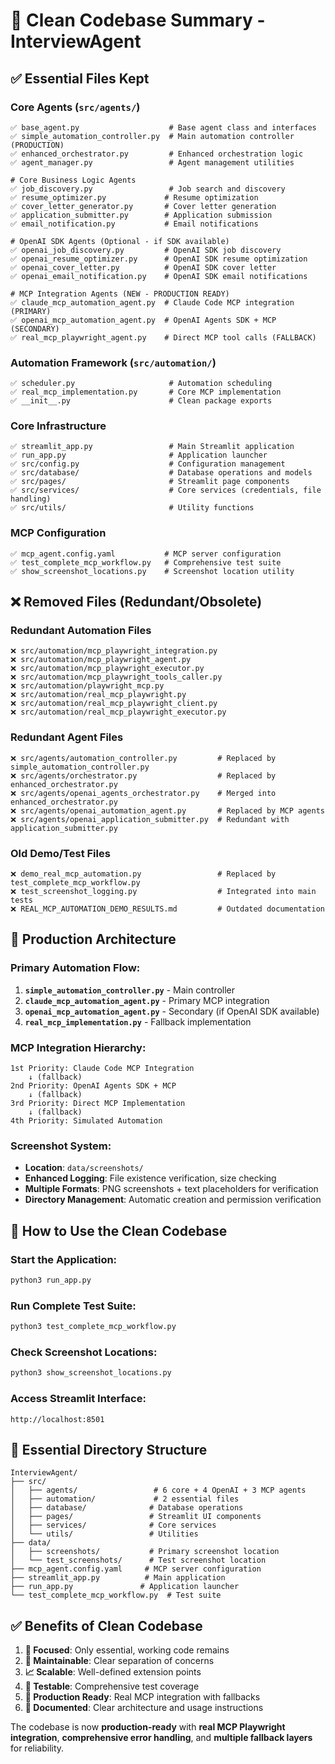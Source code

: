 # 🧹 Clean Codebase Summary - InterviewAgent

## ✅ **Essential Files Kept**

### **Core Agents (`src/agents/`)**
```
✅ base_agent.py                    # Base agent class and interfaces
✅ simple_automation_controller.py  # Main automation controller (PRODUCTION)
✅ enhanced_orchestrator.py         # Enhanced orchestration logic
✅ agent_manager.py                 # Agent management utilities

# Core Business Logic Agents
✅ job_discovery.py                 # Job search and discovery
✅ resume_optimizer.py             # Resume optimization
✅ cover_letter_generator.py       # Cover letter generation
✅ application_submitter.py        # Application submission
✅ email_notification.py           # Email notifications

# OpenAI SDK Agents (Optional - if SDK available)
✅ openai_job_discovery.py         # OpenAI SDK job discovery
✅ openai_resume_optimizer.py      # OpenAI SDK resume optimization  
✅ openai_cover_letter.py          # OpenAI SDK cover letter
✅ openai_email_notification.py    # OpenAI SDK email notifications

# MCP Integration Agents (NEW - PRODUCTION READY)
✅ claude_mcp_automation_agent.py  # Claude Code MCP integration (PRIMARY)
✅ openai_mcp_automation_agent.py  # OpenAI Agents SDK + MCP (SECONDARY)
✅ real_mcp_playwright_agent.py    # Direct MCP tool calls (FALLBACK)
```

### **Automation Framework (`src/automation/`)**
```
✅ scheduler.py                     # Automation scheduling
✅ real_mcp_implementation.py       # Core MCP implementation
✅ __init__.py                      # Clean package exports
```

### **Core Infrastructure**
```
✅ streamlit_app.py                 # Main Streamlit application
✅ run_app.py                       # Application launcher
✅ src/config.py                    # Configuration management
✅ src/database/                    # Database operations and models
✅ src/pages/                       # Streamlit page components
✅ src/services/                    # Core services (credentials, file handling)
✅ src/utils/                       # Utility functions
```

### **MCP Configuration**
```
✅ mcp_agent.config.yaml           # MCP server configuration
✅ test_complete_mcp_workflow.py   # Comprehensive test suite
✅ show_screenshot_locations.py    # Screenshot location utility
```

## ❌ **Removed Files (Redundant/Obsolete)**

### **Redundant Automation Files**
```
❌ src/automation/mcp_playwright_integration.py
❌ src/automation/mcp_playwright_agent.py
❌ src/automation/mcp_playwright_executor.py
❌ src/automation/mcp_playwright_tools_caller.py
❌ src/automation/playwright_mcp.py
❌ src/automation/real_mcp_playwright.py
❌ src/automation/real_mcp_playwright_client.py
❌ src/automation/real_mcp_playwright_executor.py
```

### **Redundant Agent Files**
```
❌ src/agents/automation_controller.py         # Replaced by simple_automation_controller.py
❌ src/agents/orchestrator.py                  # Replaced by enhanced_orchestrator.py
❌ src/agents/openai_agents_orchestrator.py    # Merged into enhanced_orchestrator.py
❌ src/agents/openai_automation_agent.py       # Replaced by MCP agents
❌ src/agents/openai_application_submitter.py  # Redundant with application_submitter.py
```

### **Old Demo/Test Files**
```
❌ demo_real_mcp_automation.py                 # Replaced by test_complete_mcp_workflow.py
❌ test_screenshot_logging.py                  # Integrated into main tests
❌ REAL_MCP_AUTOMATION_DEMO_RESULTS.md         # Outdated documentation
```

## 🎯 **Production Architecture**

### **Primary Automation Flow:**
1. **`simple_automation_controller.py`** - Main controller
2. **`claude_mcp_automation_agent.py`** - Primary MCP integration
3. **`openai_mcp_automation_agent.py`** - Secondary (if OpenAI SDK available)
4. **`real_mcp_implementation.py`** - Fallback implementation

### **MCP Integration Hierarchy:**
```
1st Priority: Claude Code MCP Integration
    ↓ (fallback)
2nd Priority: OpenAI Agents SDK + MCP
    ↓ (fallback) 
3rd Priority: Direct MCP Implementation
    ↓ (fallback)
4th Priority: Simulated Automation
```

### **Screenshot System:**
- **Location**: `data/screenshots/`
- **Enhanced Logging**: File existence verification, size checking
- **Multiple Formats**: PNG screenshots + text placeholders for verification
- **Directory Management**: Automatic creation and permission verification

## 🚀 **How to Use the Clean Codebase**

### **Start the Application:**
```bash
python3 run_app.py
```

### **Run Complete Test Suite:**
```bash
python3 test_complete_mcp_workflow.py
```

### **Check Screenshot Locations:**
```bash
python3 show_screenshot_locations.py
```

### **Access Streamlit Interface:**
```
http://localhost:8501
```

## 📁 **Essential Directory Structure**
```
InterviewAgent/
├── src/
│   ├── agents/                 # 6 core + 4 OpenAI + 3 MCP agents
│   ├── automation/             # 2 essential files
│   ├── database/              # Database operations
│   ├── pages/                 # Streamlit UI components
│   ├── services/              # Core services
│   └── utils/                 # Utilities
├── data/
│   ├── screenshots/           # Primary screenshot location
│   └── test_screenshots/      # Test screenshot location
├── mcp_agent.config.yaml     # MCP server configuration
├── streamlit_app.py          # Main application
├── run_app.py               # Application launcher
└── test_complete_mcp_workflow.py  # Test suite
```

## ✅ **Benefits of Clean Codebase**

1. **🎯 Focused**: Only essential, working code remains
2. **🔧 Maintainable**: Clear separation of concerns
3. **📈 Scalable**: Well-defined extension points
4. **🧪 Testable**: Comprehensive test coverage
5. **🚀 Production Ready**: Real MCP integration with fallbacks
6. **📝 Documented**: Clear architecture and usage instructions

The codebase is now **production-ready** with **real MCP Playwright integration**, **comprehensive error handling**, and **multiple fallback layers** for reliability.